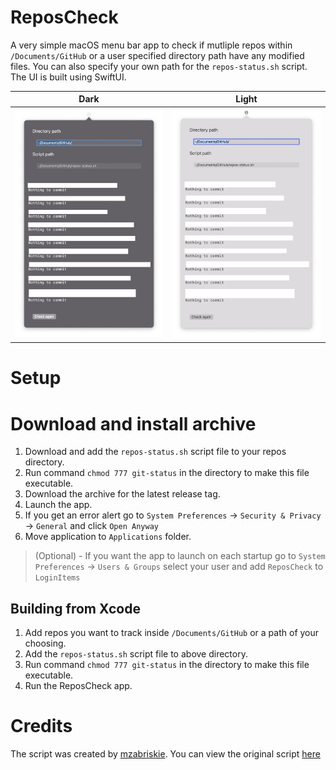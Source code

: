 # ReposCheck
A very simple macOS menu bar app to check if mutliple repos within `/Documents/GitHub` or a user specified directory path have any modified files. You can also specify your own path for the `repos-status.sh` script.
The UI is built using SwiftUI.

Dark             |  Light
:-------------------------:|:-------------------------:
![](https://github.com/iamazhar/ReposCheck/blob/main/preview-dark.png)  |  ![](https://github.com/iamazhar/ReposCheck/blob/main/preview-light.png)

# Setup
# Download and install archive
1. Download and add the `repos-status.sh` script file to your repos directory.
2. Run command `chmod 777 git-status` in the directory to make this file executable.
3. Download the archive for the latest release tag.
4. Launch the app.
5. If you get an error alert go to `System Preferences` -> `Security & Privacy` -> `General` and click `Open Anyway`
6. Move application to `Applications` folder.
> (Optional) - If you want the app to launch on each startup go to `System Preferences` -> `Users & Groups` select your user and add `ReposCheck` to `LoginItems`

## Building from Xcode
1. Add repos you want to track inside `/Documents/GitHub` or a path of your choosing.
2. Add the `repos-status.sh` script file to above directory.
3. Run command `chmod 777 git-status` in the directory to make this file executable.
4. Run the ReposCheck app.

# Credits
The script was created by [mzabriskie](https://gist.github.com/mzabriskie). You can view the original script [here](https://gist.github.com/mzabriskie/6631607)
